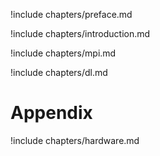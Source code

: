 
!include chapters/preface.md

!include chapters/introduction.md

!include chapters/mpi.md

!include chapters/dl.md

# Appendix

!include chapters/hardware.md
